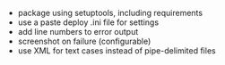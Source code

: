 * package using setuptools, including requirements
* use a paste deploy .ini file for settings
* add line numbers to error output
* screenshot on failure (configurable)
* use XML for text cases instead of pipe-delimited files

